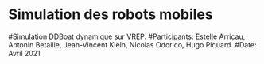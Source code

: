 # Simulation des robots mobiles
#Simulation DDBoat dynamique sur VREP.
#Participants: Estelle Arricau, Antonin Betaille, Jean-Vincent Klein, Nicolas Odorico, Hugo Piquard.
#Date: Avril 2021
